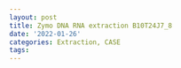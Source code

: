 ```yaml
---
layout: post
title: Zymo DNA RNA extraction B10T24J7_8
date: '2022-01-26'
categories: Extraction, CASE
tags: 
---
```

